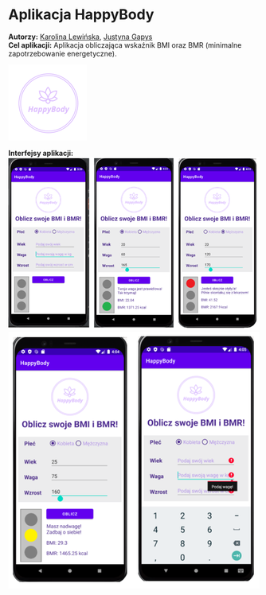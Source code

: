 # Aplikacja HappyBody 
**Autorzy:** [Karolina Lewińska](https://github.com/KarolinaLewinska), [Justyna Gapys](https://github.com/justynagapys) <br />
**Cel aplikacji:** Aplikacja obliczająca wskaźnik BMI oraz BMR (minimalne zapotrzebowanie energetyczne). <br />

![logo](https://github.com/KarolinaLewinska/HappyBody/blob/master/ReadmeIMG/logo.PNG)

**Interfejsy aplikacji:** <br />
![interfaces](https://github.com/KarolinaLewinska/HappyBody/blob/master/ReadmeIMG/interfaces.PNG) <br />
![interfaces2](https://github.com/KarolinaLewinska/HappyBody/blob/master/ReadmeIMG/interfaces2.PNG)





